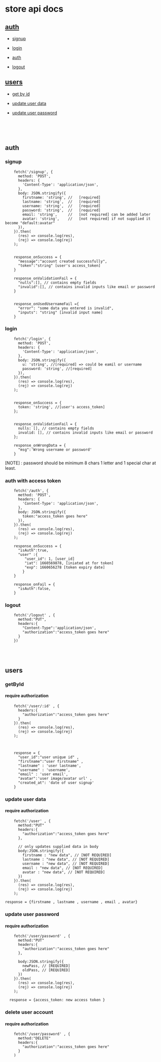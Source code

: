 # store api docs

## [auth](#auth-1)

- [signup](#signup)

- [login](#login)

- [auth](#auth-with-access-token)

- [logout](#logout)

## [users](#users-1)

- [get by id](#getbyid)

- [update user data](#update-user-data)

- [update user password](#update-user-password)

<br>
<br>
<br>

## auth

### signup

        fetch('/signup', {
          method: 'POST',
          headers: {
            'Content-Type': 'application/json',
          },
          body: JSON.stringify({
            firstname: 'string', //   [required]
            lastname: 'string',  //   [required]
            username: 'string',  //   [required]
            password: 'string',  //   [required]
            email: 'string',     //   [not required] can be added later
            avatar: 'string',    //   [not required] if not supplied it become "default:avatar"
          }),
        }).then(
          (res) => console.log(res),
          (rej) => console.log(rej)
        );


        response_onSuccess = {
          "message":"account created successfully",
          "token":"string" [user's access_token]
        }

        response_onValidationFail = {
          "nulls":[], // contains empty fields
          "invalid":[], // contains invalid inputs like email or password
        }


        response_onUsedUsernameFail ={
          "error": "some data you entered is invalid",
          "inputs": "string" [invalid input name]
        }

### login

        fetch('/login', {
          method: 'POST',
          headers: {
            'Content-Type': 'application/json',
          },
          body: JSON.stringify({
            u: 'string', //[required] => could be eamil or username
            password: 'string', //[required]
          }),
        }).then(
          (res) => console.log(res),
          (rej) => console.log(rej)
        );


        response_onSuccess = {
          token: 'string', //[user's access_token]
        };


        response_onValidationFail = {
          nulls: [], // contains empty fields
          invalid: [], // contains invalid inputs like email or password
        };

        response_onWrongData = {
          "msg":'Wrong username or password'
        }

[NOTE] : password should be minimum 8 chars 1 letter and 1 special char at least.

### auth with access token

        fetch('/auth', {
          method: 'POST',
          headers: {
            'Content-Type': 'application/json',
          },
          body: JSON.stringify({
            token:"access_token goes here"
          }),
        }).then(
          (res) => console.log(res),
          (rej) => console.log(rej)
        );

        response_onSuccess = {
          "isAuth":true,
          "user" :{
             "user_id": 1, [user_id]
             "iat": 1660569878, [iniated at for token]
             "exp": 1660656278 [token expiry date]
            }
        }

        response_onFail = {
          "isAuth":false,
        }

### logout

        fetch('/logout' , {
          method:"PUT",
          headers:{
            "Content-Type":'application/json',
            "authorization":"access_token goes here"
          }
        })

<br>

<br>

## users

### getById

#### require authorization

        fetch('/user/:id' , {
          headers:{
            "authorization":"access_token goes here"
          }
        }).then(
          (res) => console.log(res),
          (rej) => console.log(rej)
        );



        response = {
          "user_id":"user unique id" ,
          "firstname":"user firstname" ,
          "lastname" : 'user lastname',
          "username" : 'username',
          "email" : 'user email',
          "avatar":'user image/avatar url' ,
          "created_at": 'date of user signup'
        }

### update user data

#### require authorization

        fetch('/user' , {
          method:"PUT"
          headers:{
            "authorization":"access_token goes here"
          },

          // only updates supplied data in body
          body:JSON.stringify({
            firstname : "new data", // [NOT REQUIRED]
            lastname : "new data", // [NOT REQUIRED]
            username : "new data", // [NOT REQUIRED]
            email : "new data", // [NOT REQUIRED]
            avatar : "new data", // [NOT REQUIRED]
          })
        }).then(
          (res) => console.log(res),
          (rej) => console.log(rej)
        );

    response = {firstname , lastname , username , email , avatar}

### update user password

#### require authorization

        fetch('/user/password' , {
          method:"PUT"
          headers:{
            "authorization":"access_token goes here"
          },

          body:JSON.stringify({
            newPass, // [REQUIRED]
            oldPass, // [REQUIRED]
          })
        }).then(
          (res) => console.log(res),
          (rej) => console.log(rej)
        );

      response = {access_token: new access token }

### delete user account

#### require authorization

        fetch('/user/password' , {
          method:"DELETE"
          headers:{
            "authorization":"access_token goes here"
          }
        )
